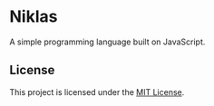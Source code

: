 # Niklas

A simple programming language built on JavaScript.

## License

This project is licensed under the [MIT License](https://github.com/lukasnehrke/niklas/blob/main/LICENSE).
